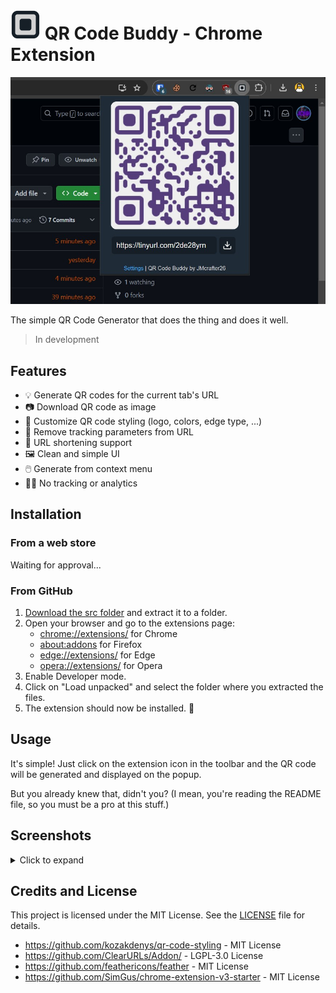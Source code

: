 
# ![Logo](./src/resources/logo/logo-48.png) QR Code Buddy - Chrome Extension

![Image2](./images/image2.jpg)

The simple QR Code Generator that does the thing and does it well.

> In development

<!-- Firefox: https://www.extensiontest.com/ -->

## Features

- 💡 Generate QR codes for the current tab's URL
- 📷 Download QR code as image
- 🎨 Customize QR code styling (logo, colors, edge type, ...)
- 🚫 Remove tracking parameters from URL
- 🔗 URL shortening support
- 🖼️ Clean and simple UI
- 🖱️ Generate from context menu
- 🙅‍♂️ No tracking or analytics

## Installation

### From a web store

Waiting for approval...

<!-- Prepare the extension for publishing and submit it to the web store:
[![Chrome Web Store](./images/badges/chrome.png)](https://chrome.google.com/webstore/)
[![Firefox Add-ons](./images/badges/firefox.png)](https://addons.mozilla.org/)
[![Edge Add-ons](./images/badges/edge.png)](https://microsoftedge.microsoft.com/addons/)
[![Opera Add-ons](./images/badges/opera.png)](https://addons.opera.com/) 
-->

### From GitHub

1. [Download the src folder](https://download-directory.github.io/?url=https%3A%2F%2Fgithub.com%2FJMcrafter26%2Fqr-code-buddy-extension%2Ftree%2Fmain%2Fsrc) and extract it to a folder.
2. Open your browser and go to the extensions page:
   - [chrome://extensions/](chrome://extensions/) for Chrome
   - [about:addons](about:addons) for Firefox
   - [edge://extensions/](edge://extensions/) for Edge
   - [opera://extensions/](opera://extensions/) for Opera
3. Enable Developer mode.
4. Click on "Load unpacked" and select the folder where you extracted the files.
5. The extension should now be installed. :tada:

## Usage

It's simple! Just click on the extension icon in the toolbar and the QR code will be generated and displayed on the popup.

But you already knew that, didn't you? (I mean, you're reading the README file, so you must be a pro at this stuff.)

## Screenshots

<details>
<summary>Click to expand</summary>

![Image1](./images/image1.jpg)
![Image4](./images/image4.jpg)
![Image5](./images/image5.jpg)
![Image3](./images/image3.jpg)

</details>

## Credits and License

This project is licensed under the MIT License. See the [LICENSE](LICENSE) file for details.

- <https://github.com/kozakdenys/qr-code-styling> - MIT License
- <https://github.com/ClearURLs/Addon/> - LGPL-3.0 License
- <https://github.com/feathericons/feather> - MIT License
- <https://github.com/SimGus/chrome-extension-v3-starter> - MIT License

